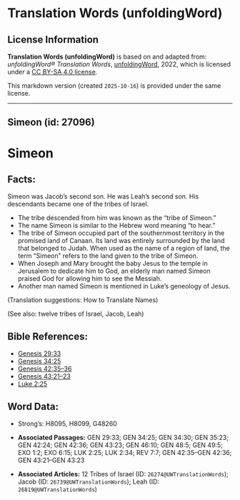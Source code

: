 # Translation Words (unfoldingWord)

## License Information

**Translation Words (unfoldingWord)** is based on and adapted from: _unfoldingWord® Translation Words_, [unfoldingWord](https://unfoldingword.org/utw), 2022, which is licensed under a [CC BY-SA 4.0 license](https://creativecommons.org/licenses/by-sa/4.0/legalcode.en).

This markdown version (created `2025-10-16`) is provided under the same license.



--------------------------------

## Simeon (id: 27096)

Simeon
======

Facts:
------

Simeon was Jacob’s second son. He was Leah’s second son. His descendants became one of the tribes of Israel.

* The tribe descended from him was known as the “tribe of Simeon.”
* The name Simeon is similar to the Hebrew word meaning “to hear.”
* The tribe of Simeon occupied part of the southernmost territory in the promised land of Canaan. Its land was entirely surrounded by the land that belonged to Judah. When used as the name of a region of land, the term “Simeon” refers to the land given to the tribe of Simeon.
* When Joseph and Mary brought the baby Jesus to the temple in Jerusalem to dedicate him to God, an elderly man named Simeon praised God for allowing him to see the Messiah.
* Another man named Simeon is mentioned in Luke’s geneology of Jesus.

(Translation suggestions: How to Translate Names)

(See also: twelve tribes of Israel, Jacob, Leah)

Bible References:
-----------------

* [Genesis 29:33](https://ref.ly/Gen29:33)
* [Genesis 34:25](https://ref.ly/Gen34:25)
* [Genesis 42:35–36](https://ref.ly/Gen42:35-Gen42:36)
* [Genesis 43:21–23](https://ref.ly/Gen43:21-Gen43:23)
* [Luke 2:25](https://ref.ly/Luke2:25)

Word Data:
----------

* Strong’s: H8095, H8099, G48260

* **Associated Passages:** GEN 29:33; GEN 34:25; GEN 34:30; GEN 35:23; GEN 42:24; GEN 42:36; GEN 43:23; GEN 46:10; GEN 48:5; GEN 49:5; EXO 1:2; EXO 6:15; LUK 2:25; LUK 2:34; REV 7:7; GEN 42:35–GEN 42:36; GEN 43:21–GEN 43:23
* **Associated Articles:** 12 Tribes of Israel (ID: `26274@UWTranslationWords`); Jacob (ID: `26739@UWTranslationWords`); Leah (ID: `26819@UWTranslationWords`)

